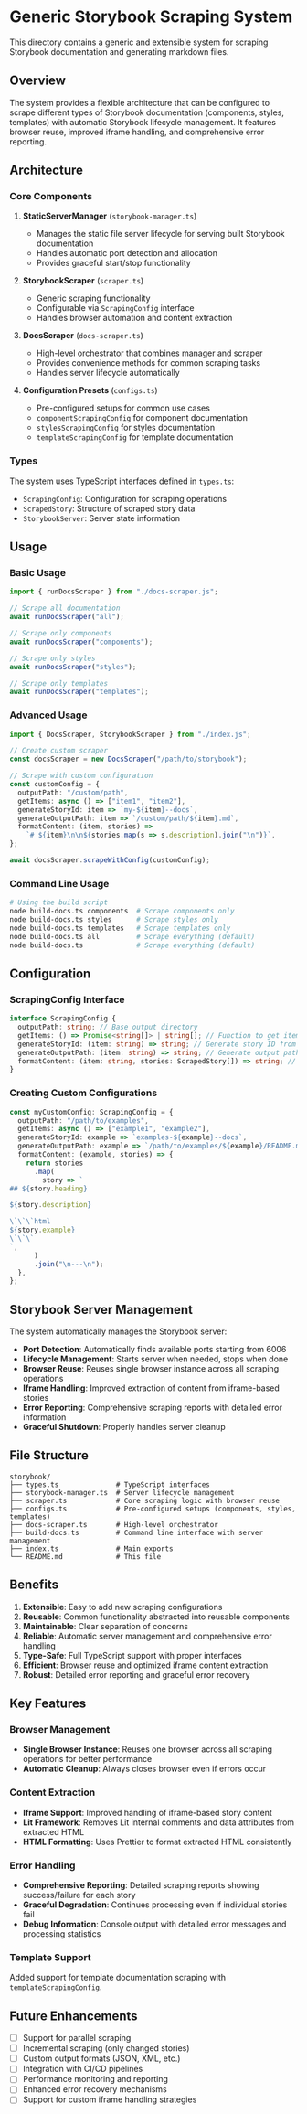# Generic Storybook Scraping System

This directory contains a generic and extensible system for scraping Storybook documentation and generating markdown files.

## Overview

The system provides a flexible architecture that can be configured to scrape different types of Storybook documentation (components, styles, templates) with automatic Storybook lifecycle management. It features browser reuse, improved iframe handling, and comprehensive error reporting.

## Architecture

### Core Components

1. **StaticServerManager** (`storybook-manager.ts`)

   - Manages the static file server lifecycle for serving built Storybook documentation
   - Handles automatic port detection and allocation
   - Provides graceful start/stop functionality

2. **StorybookScraper** (`scraper.ts`)

   - Generic scraping functionality
   - Configurable via `ScrapingConfig` interface
   - Handles browser automation and content extraction

3. **DocsScraper** (`docs-scraper.ts`)

   - High-level orchestrator that combines manager and scraper
   - Provides convenience methods for common scraping tasks
   - Handles server lifecycle automatically

4. **Configuration Presets** (`configs.ts`)
   - Pre-configured setups for common use cases
   - `componentScrapingConfig` for component documentation
   - `stylesScrapingConfig` for styles documentation
   - `templateScrapingConfig` for template documentation

### Types

The system uses TypeScript interfaces defined in `types.ts`:

- `ScrapingConfig`: Configuration for scraping operations
- `ScrapedStory`: Structure of scraped story data
- `StorybookServer`: Server state information

## Usage

### Basic Usage

```typescript
import { runDocsScraper } from "./docs-scraper.js";

// Scrape all documentation
await runDocsScraper("all");

// Scrape only components
await runDocsScraper("components");

// Scrape only styles
await runDocsScraper("styles");

// Scrape only templates
await runDocsScraper("templates");
```

### Advanced Usage

```typescript
import { DocsScraper, StorybookScraper } from "./index.js";

// Create custom scraper
const docsScraper = new DocsScraper("/path/to/storybook");

// Scrape with custom configuration
const customConfig = {
  outputPath: "/custom/path",
  getItems: async () => ["item1", "item2"],
  generateStoryId: item => `my-${item}--docs`,
  generateOutputPath: item => `/custom/path/${item}.md`,
  formatContent: (item, stories) =>
    `# ${item}\n\n${stories.map(s => s.description).join("\n")}`,
};

await docsScraper.scrapeWithConfig(customConfig);
```

### Command Line Usage

```bash
# Using the build script
node build-docs.ts components  # Scrape components only
node build-docs.ts styles      # Scrape styles only
node build-docs.ts templates   # Scrape templates only
node build-docs.ts all         # Scrape everything (default)
node build-docs.ts             # Scrape everything (default)
```

## Configuration

### ScrapingConfig Interface

```typescript
interface ScrapingConfig {
  outputPath: string; // Base output directory
  getItems: () => Promise<string[]> | string[]; // Function to get items to scrape
  generateStoryId: (item: string) => string; // Generate story ID from item
  generateOutputPath: (item: string) => string; // Generate output path from item
  formatContent: (item: string, stories: ScrapedStory[]) => string; // Format content
}
```

### Creating Custom Configurations

```typescript
const myCustomConfig: ScrapingConfig = {
  outputPath: "/path/to/examples",
  getItems: async () => ["example1", "example2"],
  generateStoryId: example => `examples-${example}--docs`,
  generateOutputPath: example => `/path/to/examples/${example}/README.md`,
  formatContent: (example, stories) => {
    return stories
      .map(
        story => `
## ${story.heading}

${story.description}

\`\`\`html
${story.example}
\`\`\`
`,
      )
      .join("\n---\n");
  },
};
```

## Storybook Server Management

The system automatically manages the Storybook server:

- **Port Detection**: Automatically finds available ports starting from 6006
- **Lifecycle Management**: Starts server when needed, stops when done
- **Browser Reuse**: Reuses single browser instance across all scraping operations
- **Iframe Handling**: Improved extraction of content from iframe-based stories
- **Error Reporting**: Comprehensive scraping reports with detailed error information
- **Graceful Shutdown**: Properly handles server cleanup

## File Structure

```
storybook/
├── types.ts              # TypeScript interfaces
├── storybook-manager.ts  # Server lifecycle management
├── scraper.ts            # Core scraping logic with browser reuse
├── configs.ts            # Pre-configured setups (components, styles, templates)
├── docs-scraper.ts       # High-level orchestrator
├── build-docs.ts         # Command line interface with server management
├── index.ts              # Main exports
└── README.md             # This file
```

## Benefits

1. **Extensible**: Easy to add new scraping configurations
2. **Reusable**: Common functionality abstracted into reusable components
3. **Maintainable**: Clear separation of concerns
4. **Reliable**: Automatic server management and comprehensive error handling
5. **Type-Safe**: Full TypeScript support with proper interfaces
6. **Efficient**: Browser reuse and optimized iframe content extraction
7. **Robust**: Detailed error reporting and graceful error recovery

## Key Features

### Browser Management

- **Single Browser Instance**: Reuses one browser across all scraping operations for better performance
- **Automatic Cleanup**: Always closes browser even if errors occur

### Content Extraction

- **Iframe Support**: Improved handling of iframe-based story content
- **Lit Framework**: Removes Lit internal comments and data attributes from extracted HTML
- **HTML Formatting**: Uses Prettier to format extracted HTML consistently

### Error Handling

- **Comprehensive Reporting**: Detailed scraping reports showing success/failure for each story
- **Graceful Degradation**: Continues processing even if individual stories fail
- **Debug Information**: Console output with detailed error messages and processing statistics

### Template Support

Added support for template documentation scraping with `templateScrapingConfig`.

## Future Enhancements

- [ ] Support for parallel scraping
- [ ] Incremental scraping (only changed stories)
- [ ] Custom output formats (JSON, XML, etc.)
- [ ] Integration with CI/CD pipelines
- [ ] Performance monitoring and reporting
- [ ] Enhanced error recovery mechanisms
- [ ] Support for custom iframe handling strategies
